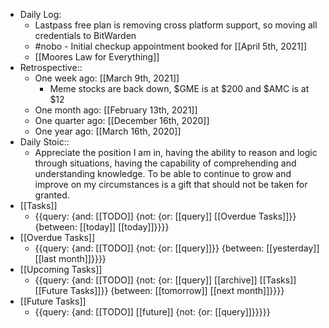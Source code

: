 - Daily Log:
    - Lastpass free plan is removing cross platform support, so moving all credentials to BitWarden
    - #nobo - Initial checkup appointment booked for [[April 5th, 2021]]
    - [[Moores Law for Everything]]
- Retrospective::
    - One week ago: [[March 9th, 2021]]
        - Meme stocks are back down, $GME is at $200 and $AMC is at $12
    - One month ago: [[February 13th, 2021]]
    - One quarter ago: [[December 16th, 2020]]
    - One year ago: [[March 16th, 2020]]
- Daily Stoic::
    - Appreciate the position I am in, having the ability to reason and logic through situations, having the capability of comprehending and understanding knowledge. To be able to continue to grow and improve on my circumstances is a gift that should not be taken for granted.
- [[Tasks]]
    - {{query: {and: [[TODO]] {not: {or: [[query]] [[Overdue Tasks]]}} {between: [[today]] [[today]]}}}}
- [[Overdue Tasks]]
    - {{query: {and: [[TODO]] {not: {or: [[query]]}} {between: [[yesterday]] [[last month]]}}}}
- [[Upcoming Tasks]]
    - {{query: {and: [[TODO]] {not: {or: [[query]] [[archive]] [[Tasks]] [[Future Tasks]]}} {between: [[tomorrow]] [[next month]]}}}}
- [[Future Tasks]]
    - {{query: {and: [[TODO]] [[future]] {not: {or: [[query]]}}}}}
